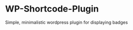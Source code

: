 WP-Shortcode-Plugin
===================

Simple, minimalistic wordpress plugin for displaying badges